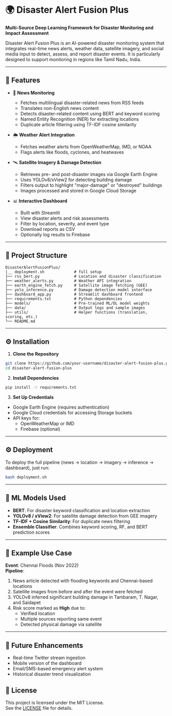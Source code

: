 
# 🌍 Disaster Alert Fusion Plus

**Multi-Source Deep Learning Framework for Disaster Monitoring and Impact Assessment**

Disaster Alert Fusion Plus is an AI-powered disaster monitoring system that integrates real-time news alerts, weather data, satellite imagery, and social media input to detect, assess, and report disaster events. It is particularly designed to support monitoring in regions like Tamil Nadu, India.

---

## 🚀 Features

- 📰 **News Monitoring**
  - Fetches multilingual disaster-related news from RSS feeds
  - Translates non-English news content
  - Detects disaster-related content using BERT and keyword scoring
  - Named Entity Recognition (NER) for extracting locations
  - Duplicate article filtering using TF-IDF cosine similarity

- 🌦️ **Weather Alert Integration**
  - Fetches weather alerts from OpenWeatherMap, IMD, or NOAA
  - Flags alerts like floods, cyclones, and heatwaves

- 🛰️ **Satellite Imagery & Damage Detection**
  - Retrieves pre- and post-disaster images via Google Earth Engine
  - Uses YOLOv8/xView2 for detecting building damage
  - Filters output to highlight "major-damage" or "destroyed" buildings
  - Images processed and stored in Google Cloud Storage

- 📊 **Interactive Dashboard**
  - Built with Streamlit
  - View disaster alerts and risk assessments
  - Filter by location, severity, and event type
  - Download reports as CSV
  - Optionally log results to Firebase

---

## 📂 Project Structure

```
DisasterAlertFusionPlus/
|__ deployment.sh             # full setup
├── rss_bert.py               # Location and disaster classification
├── weather_alerts.py         # Weather API integration
├── earth_engine_fetch.py     # Satellite image fetching (GEE)
├── yolo_inference.py         # Damage detection model interface
├── dashboard_app.py          # Streamlit dashboard frontend
├── requirements.txt          # Python dependencies
├── models/                   # Pre-trained ML/DL model weights
├── data/                     # Output logs and sample images
├── utils/                    # Helper functions (translation, scoring, etc.)
└── README.md

```

---

## ⚙️ Installation

1. **Clone the Repository**
```bash
git clone https://github.com/your-username/disaster-alert-fusion-plus.git
cd disaster-alert-fusion-plus
```

2. **Install Dependencies**
```bash
pip install -r requirements.txt
```

3. **Set Up Credentials**
- Google Earth Engine (requires authentication)
- Google Cloud credentials for accessing Storage buckets
- API keys for:
  - OpenWeatherMap or IMD
  - Firebase (optional)


---

## ⚙️ Deployment

To deploy the full pipeline (news → location → imagery → inference → dashboard), just run:

```bash
bash deployment.sh
```

---

## 🧠 ML Models Used

- **BERT**: For disaster keyword classification and location extraction
- **YOLOv8 / xView2**: For satellite damage detection from GEE imagery
- **TF-IDF + Cosine Similarity**: For duplicate news filtering
- **Ensemble Classifier**: Combines keyword scoring, RF, and BERT prediction scores

---

## 🧪 Example Use Case

**Event**: Chennai Floods (Nov 2022)  
**Pipeline**:
1. News article detected with flooding keywords and Chennai-based locations
2. Satellite images from before and after the event were fetched
3. YOLOv8 inferred significant building damage in Tambaram, T. Nagar, and Saidapet
4. Risk score marked as **High** due to:
   - Verified location
   - Multiple sources reporting same event
   - Detected physical damage via satellite

---

## 🔮 Future Enhancements

- Real-time Twitter stream ingestion
- Mobile version of the dashboard
- Email/SMS-based emergency alert system
- Historical disaster trend visualization



## 📄 License

This project is licensed under the MIT License.  
See the [LICENSE](LICENSE) file for details.
